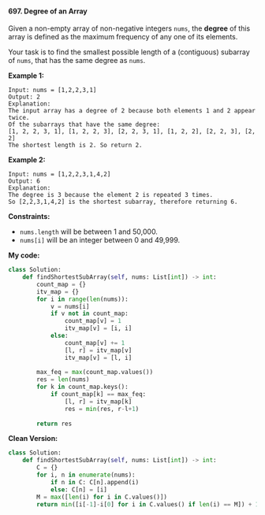 #### 697. Degree of an Array

Given a non-empty array of non-negative integers `nums`, the **degree** of this array is defined as the maximum frequency of any one of its elements.

Your task is to find the smallest possible length of a (contiguous) subarray of `nums`, that has the same degree as `nums`. 

**Example 1:**

```
Input: nums = [1,2,2,3,1]
Output: 2
Explanation: 
The input array has a degree of 2 because both elements 1 and 2 appear twice.
Of the subarrays that have the same degree:
[1, 2, 2, 3, 1], [1, 2, 2, 3], [2, 2, 3, 1], [1, 2, 2], [2, 2, 3], [2, 2]
The shortest length is 2. So return 2.
```

**Example 2:**

```
Input: nums = [1,2,2,3,1,4,2]
Output: 6
Explanation: 
The degree is 3 because the element 2 is repeated 3 times.
So [2,2,3,1,4,2] is the shortest subarray, therefore returning 6.
```

**Constraints:**

- `nums.length` will be between 1 and 50,000.
- `nums[i]` will be an integer between 0 and 49,999.



**My code:**

```python
class Solution:
    def findShortestSubArray(self, nums: List[int]) -> int:
        count_map = {}
        itv_map = {}
        for i in range(len(nums)):
            v = nums[i]
            if v not in count_map:
                count_map[v] = 1
                itv_map[v] = [i, i]
            else:
                count_map[v] += 1
                [l, r] = itv_map[v]
                itv_map[v] = [l, i]
                
        max_feq = max(count_map.values())
        res = len(nums)
        for k in count_map.keys():
            if count_map[k] == max_feq:
                [l, r] = itv_map[k]
                res = min(res, r-l+1)
            
        return res
```

**Clean Version:**

```python
class Solution:
    def findShortestSubArray(self, nums: List[int]) -> int:
    	C = {}
    	for i, n in enumerate(nums):
    		if n in C: C[n].append(i)
    		else: C[n] = [i]
    	M = max([len(i) for i in C.values()])
    	return min([i[-1]-i[0] for i in C.values() if len(i) == M]) + 1
```

